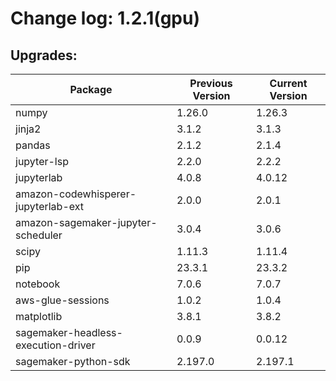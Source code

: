 # Change log: 1.2.1(gpu)

## Upgrades: 

Package | Previous Version | Current Version
---|---|---
numpy|1.26.0|1.26.3
jinja2|3.1.2|3.1.3
pandas|2.1.2|2.1.4
jupyter-lsp|2.2.0|2.2.2
jupyterlab|4.0.8|4.0.12
amazon-codewhisperer-jupyterlab-ext|2.0.0|2.0.1
amazon-sagemaker-jupyter-scheduler|3.0.4|3.0.6
scipy|1.11.3|1.11.4
pip|23.3.1|23.3.2
notebook|7.0.6|7.0.7
aws-glue-sessions|1.0.2|1.0.4
matplotlib|3.8.1|3.8.2
sagemaker-headless-execution-driver|0.0.9|0.0.12
sagemaker-python-sdk|2.197.0|2.197.1
